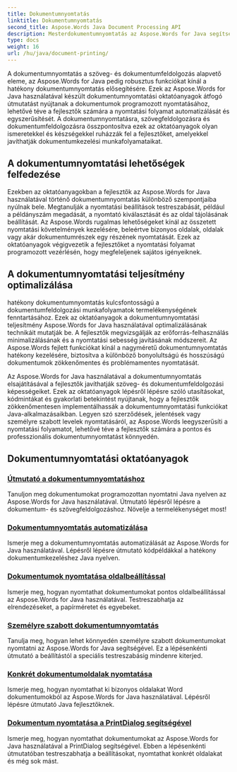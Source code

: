 ```yaml
---
title: Dokumentumnyomtatás
linktitle: Dokumentumnyomtatás
second_title: Aspose.Words Java Document Processing API
description: Mesterdokumentumnyomtatás az Aspose.Words for Java segítségével! Automatizálja a nyomtatási beállításokat, optimalizálja a teljesítményt, és könnyedén érhet el professzionális eredményeket.
type: docs
weight: 16
url: /hu/java/document-printing/
---
```


A dokumentumnyomtatás a szöveg- és dokumentumfeldolgozás alapvető eleme, az Aspose.Words for Java pedig robusztus funkciókat kínál a hatékony dokumentumnyomtatás elősegítésére. Ezek az Aspose.Words for Java használatával készült dokumentumnyomtatási oktatóanyagok átfogó útmutatást nyújtanak a dokumentumok programozott nyomtatásához, lehetővé téve a fejlesztők számára a nyomtatási folyamat automatizálását és egyszerűsítését. A dokumentumnyomtatásra, szövegfeldolgozásra és dokumentumfeldolgozásra összpontosítva ezek az oktatóanyagok olyan ismeretekkel és készségekkel ruházzák fel a fejlesztőket, amelyekkel javíthatják dokumentumkezelési munkafolyamataikat.

## A dokumentumnyomtatási lehetőségek felfedezése

Ezekben az oktatóanyagokban a fejlesztők az Aspose.Words for Java használatával történő dokumentumnyomtatás különböző szempontjaiba nyúlnak bele. Megtanulják a nyomtatási beállítások testreszabását, például a példányszám megadását, a nyomtató kiválasztását és az oldal tájolásának beállítását. Az Aspose.Words rugalmas lehetőségeket kínál az összetett nyomtatási követelmények kezelésére, beleértve bizonyos oldalak, oldalak vagy akár dokumentumrészek egy részének nyomtatását. Ezek az oktatóanyagok végigvezetik a fejlesztőket a nyomtatási folyamat programozott vezérlésén, hogy megfeleljenek sajátos igényeiknek.

## A dokumentumnyomtatási teljesítmény optimalizálása

hatékony dokumentumnyomtatás kulcsfontosságú a dokumentumfeldolgozási munkafolyamatok termelékenységének fenntartásához. Ezek az oktatóanyagok a dokumentumnyomtatási teljesítmény Aspose.Words for Java használatával optimalizálásának technikáit mutatják be. A fejlesztők megvizsgálják az erőforrás-felhasználás minimalizálásának és a nyomtatási sebesség javításának módszereit. Az Aspose.Words fejlett funkciókat kínál a nagyméretű dokumentumnyomtatás hatékony kezelésére, biztosítva a különböző bonyolultságú és hosszúságú dokumentumok zökkenőmentes és problémamentes nyomtatását.

Az Aspose.Words for Java használatával a dokumentumnyomtatás elsajátításával a fejlesztők javíthatják szöveg- és dokumentumfeldolgozási képességeiket. Ezek az oktatóanyagok lépésről lépésre szóló utasításokat, kódmintákat és gyakorlati betekintést nyújtanak, hogy a fejlesztők zökkenőmentesen implementálhassák a dokumentumnyomtatási funkciókat Java-alkalmazásaikban. Legyen szó szerződések, jelentések vagy személyre szabott levelek nyomtatásáról, az Aspose.Words leegyszerűsíti a nyomtatási folyamatot, lehetővé téve a fejlesztők számára a pontos és professzionális dokumentumnyomtatást könnyedén.

## Dokumentumnyomtatási oktatóanyagok

### [Útmutató a dokumentumnyomtatáshoz](./guide-to-document-printing/)
Tanuljon meg dokumentumokat programozottan nyomtatni Java nyelven az Aspose.Words for Java használatával. Útmutató lépésről lépésre a dokumentum- és szövegfeldolgozáshoz. Növelje a termelékenységet most!
### [Dokumentumnyomtatás automatizálása](./automating-document-printing/)
Ismerje meg a dokumentumnyomtatás automatizálását az Aspose.Words for Java használatával. Lépésről lépésre útmutató kódpéldákkal a hatékony dokumentumkezeléshez Java nyelven.
### [Dokumentumok nyomtatása oldalbeállítással](./printing-documents-page-setup/)
Ismerje meg, hogyan nyomtathat dokumentumokat pontos oldalbeállítással az Aspose.Words for Java használatával. Testreszabhatja az elrendezéseket, a papírméretet és egyebeket.
### [Személyre szabott dokumentumnyomtatás](./customized-document-printing/)
Tanulja meg, hogyan lehet könnyedén személyre szabott dokumentumokat nyomtatni az Aspose.Words for Java segítségével. Ez a lépésenkénti útmutató a beállítástól a speciális testreszabásig mindenre kiterjed.
### [Konkrét dokumentumoldalak nyomtatása](./printing-specific-document-pages/)
Ismerje meg, hogyan nyomtathat ki bizonyos oldalakat Word dokumentumokból az Aspose.Words for Java használatával. Lépésről lépésre útmutató Java fejlesztőknek.
### [Dokumentum nyomtatása a PrintDialog segítségével](./print-document-printdialog/)
Ismerje meg, hogyan nyomtathat dokumentumokat az Aspose.Words for Java használatával a PrintDialog segítségével. Ebben a lépésenkénti útmutatóban testreszabhatja a beállításokat, nyomtathat konkrét oldalakat és még sok mást.